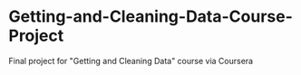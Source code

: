 # Getting-and-Cleaning-Data-Course-Project
Final project for "Getting and Cleaning Data" course via Coursera
